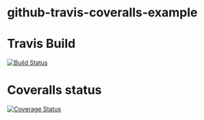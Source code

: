 # github-travis-coveralls-example

# Travis Build
[![Build Status](https://travis-ci.com/em-gei/github-travis-coveralls-example.svg?branch=master)](https://travis-ci.com/em-gei/github-travis-coveralls-example)

# Coveralls status
[![Coverage Status](https://coveralls.io/repos/github/em-gei/github-travis-coveralls-example/badge.svg?branch=master)](https://coveralls.io/github/em-gei/github-travis-coveralls-example?branch=master)
